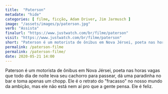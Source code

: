 ```yaml
---
title:  "Paterson"
metadate: "hide"
categories: [ filme, ficção, Adam Driver, Jim Jarmusch ]
image: "/assets/images/p/paterson.jpg"
verb: "Assista"
finalurl: "https://www.justwatch.com/br/filme/paterson"
visit: "https://www.justwatch.com/br/filme/paterson"
short: "Paterson é um motorista de ônibus em Nova Jérsei, poeta nas horas vagas que todo dia de noite leva seu cachorro para passear, dá uma paradinha no bar e toma apenas um chopp. Ele é o retrato do \"fracasso\" no nosso mundo da ambição, mas ele não está nem aí pro que a gente pensa. Ele é feliz."
permalink: /paterson-filme
permalink: /paterson-filme/
date: 2020-05-21 14:00
---
```

Paterson é um motorista de ônibus em Nova Jérsei, poeta nas horas vagas que todo dia de noite leva seu cachorro para passear, dá uma paradinha no bar e toma apenas um chopp. Ele é o retrato do "fracasso" no nosso mundo da ambição, mas ele não está nem aí pro que a gente pensa. Ele é feliz.
